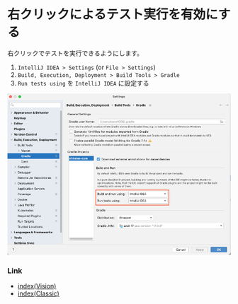 # 右クリックによるテスト実行を有効にする

右クリックでテストを実行できるようにします。

1. `IntelliJ IDEA > Settings` (or `File > Settings`)
1. `Build, Execution, Deployment > Build Tools > Gradle`
1. `Run tests using` を `IntelliJ IDEA` に設定する

![](_images/build_tools_gradle.png)

### Link

- [index(Vision)](../../index_ja.md)
- [index(Classic)](../../classic/index_ja.md)


